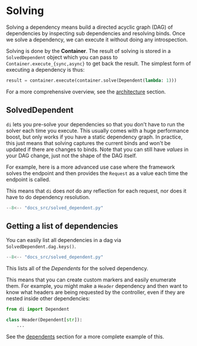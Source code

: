 # Solving

Solving a dependency means build a directed acyclic graph (DAG) of dependencies by inspecting sub dependencies and resolving binds.
Once we solve a dependency, we can execute it without doing any introspection.

Solving is done by the **Container**.
The result of solving is stored in a `SolvedDependent` object which you can pass to `Container.execute_{sync,async}` to get back the result.
The simplest form of executing a dependency is thus:

```python
result = container.execute(container.solve(Dependent(lambda: 1)))
```

For a more comprehensive overview, see the [architecture] section.

## SolvedDependent

`di` lets you pre-solve your dependencies so that you don't have to run the solver each time you execute.
This usually comes with a huge performance boost, but only works if you have a static dependency graph.
In practice, this just means that solving captures the current binds and won't be updated if there are changes to binds.
Note that you can still have *values* in your DAG change, just not the shape of the DAG itself.

For example, here is a more advanced use case where the framework solves the endpoint and then provides the `Request` as a value each time the endpoint is called.

This means that `di` does *not* do any reflection for each request, nor does it have to do dependency resolution.

```Python hl_lines="13-15 18-20"
--8<-- "docs_src/solved_dependent.py"
```

## Getting a list of dependencies

You can easily list all dependencies in a dag via `SolvedDependent.dag.keys()`.

```Python hl_lines="22"
--8<-- "docs_src/solved_dependent.py"
```

This lists all of the *Dependents* for the solved dependency.

This means that you can create custom markers and easily enumerate them.
For example, you might make a `Header` dependency and then want to know what headers are being requested by the controller, even if they are nested inside other dependencies:

```python
from di import Dependent

class Header(Dependent[str]):
    ...
```

See the [dependents] section for a more complete example of this.

[architecture]: architecture.md
[Performance section of the Wiring docs]: wiring.md#performance
[dependents]: dependents.md
